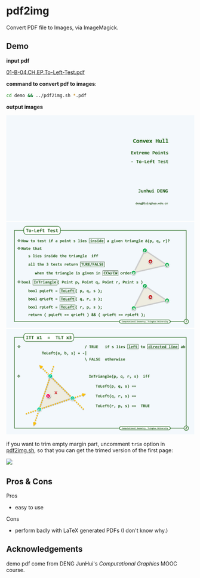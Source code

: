 # pdf2img

Convert PDF file to Images, via ImageMagick.

## Demo

**input pdf**

[01-B-04.CH.EP.To-Left-Test.pdf](demo/01-B-04.CH.EP.To-Left-Test.pdf)

**command to convert pdf to images**:

```bash
cd demo && ../pdf2img.sh *.pdf
```

**output images**

![](demo/01-B-04.CH.EP.To-Left-Test-0.jpg)
![](demo/01-B-04.CH.EP.To-Left-Test-1.jpg)
![](demo/01-B-04.CH.EP.To-Left-Test-2.jpg)

if you want to trim empty margin part, uncomment `trim` option in [pdf2img.sh](pdf2img.sh),
so that you can get the trimed version of the first page:

![](01-B-04.CH.EP.To-Left-Test-0-trim.jpg)

## Pros & Cons

Pros

  - easy to use

Cons

  - perform badly with LaTeX generated PDFs (I don't know why.)

## Acknowledgements

demo pdf come from DENG JunHui's *Computational Graphics* MOOC course.
